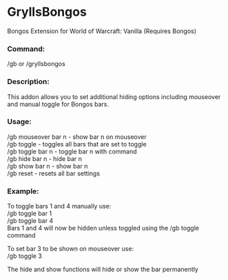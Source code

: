 # GryllsBongos
Bongos Extension for World of Warcraft: Vanilla (Requires Bongos)

### Command:<br>
/gb or /gryllsbongos

### Description:<br>
This addon allows you to set additional hiding options including mouseover and manual toggle for Bongos bars.<br>

### Usage:<br>
/gb mouseover bar n - show bar n on mouseover<br>
/gb toggle - toggles all bars that are set to toggle<br>
/gb toggle bar n - toggle bar n with command<br>
/gb hide bar n - hide bar n<br>
/gb show bar n - show bar n<br>
/gb reset - resets all bar settings<br>

### Example:<br>
To toggle bars 1 and 4 manually use:<br>
/gb toggle bar 1<br>
/gb toggle bar 4<br>
Bars 1 and 4 will now be hidden unless toggled using the /gb toggle command

To set bar 3 to be shown on mouseover use:<br>
/gb toggle 3

The hide and show functions will hide or show the bar permanently
